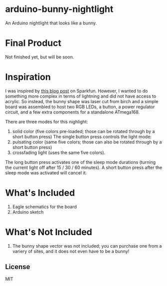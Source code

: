 # arduino-bunny-nightlight
An Arduino nightlight that looks like a bunny.

# Final Product
Not finished yet, but will be soon.

# Inspiration
I was inspired by [this blog post] on Sparkfun. However, I wanted to do something more complex in terms of lightning and did not have access to acrylic. So instead, the bunny shape was laser cut from birch and a simple board was assembled to host two RGB LEDs, a button, a power regulator circuit, and a few extra components for a standalone ATmega168.

There are three modes for this nighlight:

1. solid color (five colors pre-loaded; those can be rotated through by a short button press)
The single button press controls the light mode:
2. pulsating color (same five colors; those can also be rotated through by a short button press)
3. crossfading light (uses the same five colors).


The long button press activates one of the sleep mode durations (turning the current light off after 15 / 30 / 60 minutes). A short button press after the sleep mode was activated will cancel it.

# What's Included
1. Eagle schematics for the board
2. Arduino sketch
 
# What's Not Included
1. The bunny shape vector was not included; you can purchase one from a variery of sites, and it does not even have to be a bunny!

License
----

MIT

[this blog post]:https://learn.sparkfun.com/tutorials/elasto-nightlight
